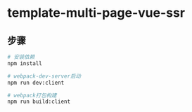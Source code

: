 <!--
 * @LastEditTime : 2020-07-17 12:14:24
 * @Description: readme
 -->

# template-multi-page-vue-ssr

## 步骤

```bash
# 安装依赖
npm install

# webpack-dev-server启动
npm run dev:client

# webpack打包构建
npm run build:client
```
